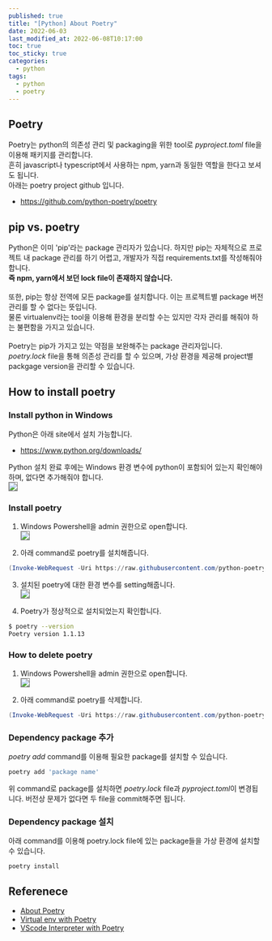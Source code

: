 ```yaml
---
published: true
title: "[Python] About Poetry"
date: 2022-06-03
last_modified_at: 2022-06-08T10:17:00
toc: true
toc_sticky: true
categories:
  - python
tags:
  - python
  - poetry
---
```


## Poetry
Poetry는 python의 의존성 관리 및 packaging을 위한 tool로 <i>pyproject.toml</i> file을 이용해 패키지를 관리합니다. <br>
흔히 javascript나 typescript에서 사용하는 npm, yarn과 동일한 역할을 한다고 보셔도 됩니다. <br>
아래는 poetry project github 입니다.<br>
- <https://github.com/python-poetry/poetry>

## pip vs. poetry
Python은 이미 'pip'라는 package 관리자가 있습니다. 하지만 pip는 자체적으로 프로젝트 내 package 관리를 하기 어렵고, 개발자가 직접 requirements.txt를 작성해줘야 합니다. <br>
<b>즉 npm, yarn에서 보던 lock file이 존재하지 않습니다.</b><br><br>
또한, pip는 항상 전역에 모든 package를 설치합니다. 이는 프로젝트별 package 버전 관리를 할 수 없다는 뜻입니다. <br>물론 virtualenv라는 tool을 이용해 환경을 분리할 수는 있지만 각자 관리를 해줘야 하는 불편함을 가지고 있습니다.<br><br>
Poetry는 pip가 가지고 있는 약점을 보완해주는 package 관리자입니다. <br>
<i>poetry.lock</i> file을 통해 의존성 관리를 할 수 있으며, 가상 환경을 제공해 project별 packgage version을 관리할 수 있습니다. <br>

## How to install poetry

### Install python in Windows
Python은 아래 site에서 설치 가능합니다.<br>
- <https://www.python.org/downloads/>

Python 설치 완료 후에는 Windows 환경 변수에 python이 포함되어 있는지 확인해야 하며, 없다면 추가해줘야 합니다.<br>
<img src="https://user-images.githubusercontent.com/90759236/172505986-3d126a8a-7026-49e5-a533-7fb19bfae065.png" style="border: 1px solid grey; max-width: 70%; height: auto;"><br>

### Install poetry
1. Windows Powershell을 admin 권한으로 open합니다. <br>
<img src="https://user-images.githubusercontent.com/90759236/172506208-a56349fd-e049-4d92-9405-7aed627138ff.png" style="border: 1px solid grey; max-width: 70%; height: auto;"><br>

2. 아래 command로 poetry를 설치해줍니다.<br>
```powershell
(Invoke-WebRequest -Uri https://raw.githubusercontent.com/python-poetry/poetry/master/get-poetry.py -UseBasicParsing).Content | python -
```

3. 설치된 poetry에 대한 환경 변수를 setting해줍니다. <br>
<img src="https://user-images.githubusercontent.com/90759236/172506432-22053a3c-8440-4b9c-acea-1f240c4518fb.png" style="border: 1px solid grey; max-width: 70%; height: auto;"><br>

4. Poetry가 정상적으로 설치되었는지 확인합니다. <br>
```sh
$ poetry --version
Poetry version 1.1.13
```

### How to delete poetry
1. Windows Powershell을 admin 권한으로 open합니다. <br>
<img src="https://user-images.githubusercontent.com/90759236/172506208-a56349fd-e049-4d92-9405-7aed627138ff.png" style="border: 1px solid grey; max-width: 70%; height: auto;"><br>

2. 아래 command로 poetry를 삭제합니다.<br>
```powershell
(Invoke-WebRequest -Uri https://raw.githubusercontent.com/python-poetry/poetry/master/get-poetry.py --uninstall -UseBasicParsing).Content | python -
```

### Dependency package 추가
<i>poetry add</i> command를 이용해 필요한 package를 설치할 수 있습니다. <br>
```sh
poetry add 'package name'
```
위 command로 package를 설치하면 <i>poetry.lock</i> file과 <i>pyproject.toml</i>이 변경됩니다. 버전상 문제가 없다면 두 file을 commit해주면 됩니다. <br>

### Dependency package 설치
아래 command를 이용해 poetry.lock file에 있는 package들을 가상 환경에 설치할 수 있습니다. <br>
```
poetry install
```

## Referenece
- [About Poetry](https://spoqa.github.io/2019/08/09/brand-new-python-dependency-manager-poetry.html)
- [Virtual env with Poetry](https://velog.io/@hj8853/Poetry%EB%A5%BC-%EC%82%AC%EC%9A%A9%ED%95%98%EC%97%AC-%EA%B0%80%EC%83%81%ED%99%98%EA%B2%BD-%EB%A7%8C%EB%93%A4%EA%B8%B0)
- [VScode Interpreter with Poetry](https://amazingguni.medium.com/python-poetry%EB%A5%BC-%EC%82%AC%EC%9A%A9%ED%95%98%EB%8A%94-%ED%94%84%EB%A1%9C%EC%A0%9D%ED%8A%B8%EB%A5%BC-vscode%EC%97%90%EC%84%9C-%EA%B0%9C%EB%B0%9C%ED%95%A0-%EB%95%8C-interpreter%EB%A5%BC-%EC%9E%A1%EB%8A%94-%EB%B0%A9%EB%B2%95-e1806f093e6d)





